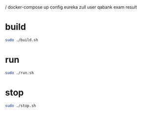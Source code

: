 / docker-compose up
config
eureka
zull
user qabank exam result


# build
```bash
sudo ./build.sh
```

# run
```bash
sudo ./run.sh
```

# stop
```bash
sudo ./stop.sh
```